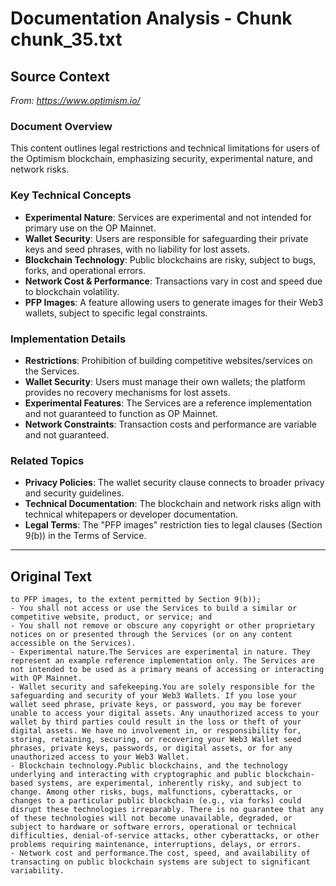 # Documentation Analysis - Chunk chunk_35.txt

## Source Context
*From: https://www.optimism.io/*

### Document Overview  
This content outlines legal restrictions and technical limitations for users of the Optimism blockchain, emphasizing security, experimental nature, and network risks.  

### Key Technical Concepts  
- **Experimental Nature**: Services are experimental and not intended for primary use on the OP Mainnet.  
- **Wallet Security**: Users are responsible for safeguarding their private keys and seed phrases, with no liability for lost assets.  
- **Blockchain Technology**: Public blockchains are risky, subject to bugs, forks, and operational errors.  
- **Network Cost & Performance**: Transactions vary in cost and speed due to blockchain volatility.  
- **PFP Images**: A feature allowing users to generate images for their Web3 wallets, subject to specific legal constraints.  

### Implementation Details  
- **Restrictions**: Prohibition of building competitive websites/services on the Services.  
- **Wallet Security**: Users must manage their own wallets; the platform provides no recovery mechanisms for lost assets.  
- **Experimental Features**: The Services are a reference implementation and not guaranteed to function as OP Mainnet.  
- **Network Constraints**: Transaction costs and performance are variable and not guaranteed.  

### Related Topics  
- **Privacy Policies**: The wallet security clause connects to broader privacy and security guidelines.  
- **Technical Documentation**: The blockchain and network risks align with technical whitepapers or developer documentation.  
- **Legal Terms**: The "PFP images" restriction ties to legal clauses (Section 9(b)) in the Terms of Service.

---

## Original Text
```
to PFP images, to the extent permitted by Section 9(b));
- You shall not access or use the Services to build a similar or competitive website, product, or service; and
- You shall not remove or obscure any copyright or other proprietary notices on or presented through the Services (or on any content accessible on the Services).
- Experimental nature.The Services are experimental in nature. They represent an example reference implementation only. The Services are not intended to be used as a primary means of accessing or interacting with OP Mainnet.
- Wallet security and safekeeping.You are solely responsible for the safeguarding and security of your Web3 Wallets. If you lose your wallet seed phrase, private keys, or password, you may be forever unable to access your digital assets. Any unauthorized access to your wallet by third parties could result in the loss or theft of your digital assets. We have no involvement in, or responsibility for, storing, retaining, securing, or recovering your Web3 Wallet seed phrases, private keys, passwords, or digital assets, or for any unauthorized access to your Web3 Wallet.
- Blockchain technology.Public blockchains, and the technology underlying and interacting with cryptographic and public blockchain-based systems, are experimental, inherently risky, and subject to change. Among other risks, bugs, malfunctions, cyberattacks, or changes to a particular public blockchain (e.g., via forks) could disrupt these technologies irreparably. There is no guarantee that any of these technologies will not become unavailable, degraded, or subject to hardware or software errors, operational or technical difficulties, denial-of-service attacks, other cyberattacks, or other problems requiring maintenance, interruptions, delays, or errors.
- Network cost and performance.The cost, speed, and availability of transacting on public blockchain systems are subject to significant variability.
```